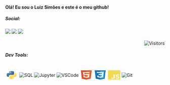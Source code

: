 ####  Olá! Eu sou o Luiz Simões e este é o meu github!



<!--
**luizweb/luizweb** is a ✨ _special_ ✨ repository because its `README.md` (this file) appears on your GitHub profile.

Here are some ideas to get you started:

- 🔭 I’m currently working on ...
- 🌱 I’m currently learning ...
- 👯 I’m looking to collaborate on ...
- 🤔 I’m looking for help with ...
- 💬 Ask me about ...
- 📫 How to reach me: ...
- 😄 Pronouns: ...
- ⚡ Fun fact: ...


Links:
https://docs.pipz.com/central-de-ajuda/learning-center/guia-basico-de-markdown#open  -> linguagem markdown
https://github.com/anuraghazra/github-readme-stats/blob/master/docs/readme_pt-BR.md  -> configuração dos widgets
https://beacons.ai/  -> opção para o linktree
https://devicon.dev/ -> icones
https://dev.to/envoy_/150-badges-for-github-pnk   -> badges
https://shields.io/  -> badges
https://github.com/antonkomarev/github-profile-views-counter  ->  Contador

<div align="center">
  <a href="https://github.com/luizweb">
  <img height="220em" src="https://github-readme-stats.vercel.app/api?username=luizweb&show_icons=true&theme=default&include_all_commits=true&count_private=true&hide=contribs&hide_rank=true&hide_border=false&border_radius=0&border_color=bee0ec&bg_color=f5f5f5"/>
  <img height="220em" src="https://github-readme-stats.vercel.app/api/top-langs/?username=luizweb&layout=default&theme=default&hide_border=false&border_radius=0&border_color=bee0ec&bg_color=f5f5f5&hide=Procfile,Shell&langs_count=4"/>
</div>

  

#### Projects: 
  
  
  <div>  
  <img alt="DataScience" width="24" src="https://www.svgrepo.com/show/258388/browser-website.svg" />&nbsp;
  Data Science and Data Analysis with Python</div>
  
            
          
  <div> 
    <img alt="WebDev" width="24" src="https://www.svgrepo.com/show/258348/browser-website.svg" />&nbsp;
    Web Developer</div>
  
<br>
<br>

-->

##### Social:
<div> 
  <a href="https://www.linkedin.com/in/luiz-sim%C3%B5es-78408822a/" target="_blank"><img src="https://img.shields.io/badge/-LinkedIn-%230077B5?style=for-the-badge&logo=linkedin&logoColor=white" target="_blank"></a>  
  <a href="https://www.instagram.com/luiz_agsimoes/" target="_blank"><img src="https://img.shields.io/badge/-Instagram-%23E4405F?style=for-the-badge&logo=instagram&logoColor=white" target="_blank"></a>  
  <a href = "mailto:luizgsantonio@gmail.com"><img src="https://img.shields.io/badge/Gmail-D14836?style=for-the-badge&logo=gmail&logoColor=white" target="_blank"></a>
  
</div>

<br>

  <div align="right">
    <img align="center" alt="Visitors" height="20" width="100" src="https://komarev.com/ghpvc/?username=luizweb&color=blue&style=flat-square&label=Visitors" alt="luizweb" /> <br>

  </div>  


##### Dev Tools:  
<div style="display: inline_block"><br>
  <img align="center" alt="Python" height="30" width="40" src="https://raw.githubusercontent.com/devicons/devicon/master/icons/python/python-original.svg">
  <img align="center" alt="SQL" height="30" width="40" src="https://www.svgrepo.com/show/120229/sql.svg">
  <img align="center" alt="Jupyter" height="30" width="40" src="https://cdn.jsdelivr.net/gh/devicons/devicon/icons/jupyter/jupyter-original-wordmark.svg">
  <img align="center" alt="VSCode" height="30" width="40" src="https://cdn.jsdelivr.net/gh/devicons/devicon/icons/vscode/vscode-original.svg">
      
  
  <img align="center" alt="HTML" height="30" width="40" src="https://raw.githubusercontent.com/devicons/devicon/master/icons/html5/html5-original.svg">
  <img align="center" alt="CSS" height="30" width="40" src="https://raw.githubusercontent.com/devicons/devicon/master/icons/css3/css3-original.svg">
  <img align="center" alt="JavaScript" height="30" width="40" src="https://raw.githubusercontent.com/devicons/devicon/master/icons/javascript/javascript-plain.svg">
  <img align="center" alt="Git" height="30" width="40" src="https://cdn.jsdelivr.net/gh/devicons/devicon/icons/git/git-original.svg" />

  

         
          
  
  <br>
</div>
  


